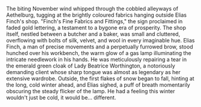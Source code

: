 The biting November wind whipped through the cobbled alleyways of Aethelburg, tugging at the brightly coloured fabrics hanging outside Elias Finch's shop.  "Finch's Fine Fabrics and Fittings," the sign proclaimed in faded gold lettering, a testament to a bygone era of prosperity.  The shop itself, nestled between a butcher and a baker, was small and cluttered, overflowing with bolts of silk, velvet, and wool in every imaginable hue.  Elias Finch, a man of precise movements and a perpetually furrowed brow, stood hunched over his workbench, the warm glow of a gas lamp illuminating the intricate needlework in his hands.  He was meticulously repairing a tear in the emerald green cloak of Lady Beatrice Worthington, a notoriously demanding client whose sharp tongue was almost as legendary as her extensive wardrobe. Outside, the first flakes of snow began to fall, hinting at the long, cold winter ahead, and Elias sighed, a puff of breath momentarily obscuring the steady flicker of the lamp.  He had a feeling this winter wouldn't just be cold, it would be… different.
